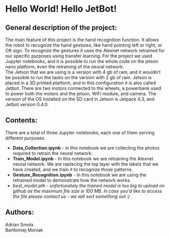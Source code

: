 # Hello World! Hello JetBot!

## General description of the project:

The main feature of this project is the hand recognition function. It allows the robot to recognize the hand gestures, like hand pointing left or right, or OK sign. To recognize the gestures it uses the Alexnet network retrained for our specific purposes using transfer learning. For the project we used Jupyter notebooks, and it is possible to run the whole code on the jetson nano platform, even the retraining of the neural network.<br>
The Jetson that we are using is a version with 4 gb of ram, and it wouldn’t be possible to run the tasks on the version with 2 gb of ram. Jetson is placed in a 3D printed platform, and in this configuration it is also called Jetbot. There are two motors connected to the wheels, a powerbank used to power both the motors and the jetson, WiFi module, and camera. The version of the OS installed on the SD card in Jetson is Jetpack 4.3, and Jetbot version 0.4.0.

## Contents:
There are a total of three Jupyter notebooks, each one of them serving different purposes. 
- **Data_Collection.ipynb** - in this notebook we are collecting the photos required to retrain the neural network.
- **Train_Model.ipynb** - In this notebook we are retraining the Alexnet neural network. We are replacing the top layer with the labels that we have created, and we train it to recognize those patterns. 
- **Gesture_Recognition.ipynb** - In this notebook we are using the retrained model to demonstrate how the network works. 
- *best_model.pth - unfortunately the trained model is too big to upload on github as the maximum file size is 100 MB. In case you'd like to access the file please contact us - we will sort something out :)*

## Authors: 
Adrian Smoła<br>
Bartłomiej Moniak
